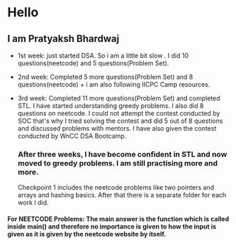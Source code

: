 # Hello
## I am Pratyaksh Bhardwaj

- 1st week: just started DSA. So i am a little bit slow . I did 10 questions(neetcode) and 5 questions(Problem Set). 
- 2nd week: Completed 5 more questions(Problem Set) and 8 questions(neetcode) + i am also following IICPC Camp resources.
- 3rd week: Completed 11 more questions(Problem Set) and completed STL. I have started understanding greedy problems. I also did 8 questions on neetcode. I could not attempt the contest conducted by SOC that's why I tried solving the contest and did 5 out of 8 questions and discussed problems with mentors. I have also given the contest conducted by WnCC DSA Bootcamp.

   ### After three weeks, I have become confident in STL and now moved to greedy problems. I am still practising more and more.


    Checkpoint 1 includes the neetcode problems like two pointers and arrays and hashing basics. After that there is a separate folder for each work I did.
  
#### For NEETCODE Problems: The main answer is the function which is called inside main() and therefore no importance is given to how the input is given as it is given by the neetcode website by itself.

